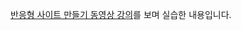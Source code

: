 [반응형 사이트 만들기 동영상 강의](https://www.youtube.com/watch?v=52TT7SLexxE&list=PL4UVBBIc6giL7ygRa-P7UExEKqZgx4t9K)를 보며 실습한 내용입니다.
